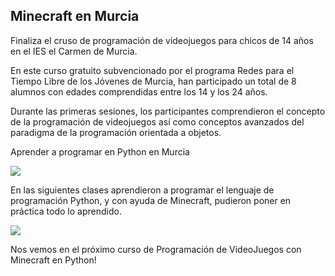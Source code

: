 ## Minecraft en Murcia

Finaliza el cruso de programación de videojuegos para chicos de 14 años en el IES el Carmen de Murcia.

En este curso gratuito subvencionado por el programa Redes para el Tiempo Libre de los Jóvenes de Murcia, han participado un total de 8 alumnos con edades comprendidas entre los 14 y los 24 años.

Durante las primeras sesiones, los participantes comprendieron el concepto de la programación de videojuegos así como conceptos avanzados del paradigma de la programación orientada a objetos.

Aprender a programar en Python en Murcia

![](1.png)

En las siguientes clases aprendieron a programar el lenguaje de programación Python, y con ayuda de Minecraft, pudieron poner en práctica todo lo aprendido.

![](2.png)

Nos vemos en el próximo curso de Programación de VideoJuegos con Minecraft en Python!
